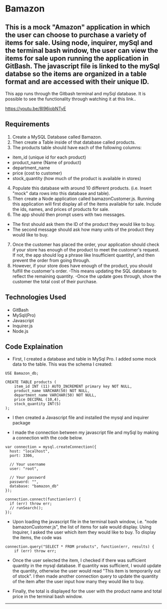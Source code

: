 # Bamazon

## This is a mock "Amazon" application in which the user can choose to purchase a variety of items for sale. Using node, inquirer, mySql and the terminal bash window, the user can view the items for sale upon running the application in GitBash. The javascript file is linked to the mySql databse so the items are organized in a table format and are accessed with their unique ID. 

This app runs through the Gitbash terminal and mySql database. It is possible to see the functionality through watching it at this link..

https://youtu.be/8I96iobNTyE

## Requirements
#### 
1. Create a MySQL Database called Bamazon.
2. Then create a Table inside of that database called products.
3. The products table should have each of the following columns:
- item_id (unique id for each product)
- product_name (Name of product)
- department_name
- price (cost to customer)
- stock_quantity (how much of the product is available in stores)

4. Populate this database with around 10 different products. (i.e. Insert "mock" data rows into this database and table).
5. Then create a Node application called bamazonCustomer.js. Running this application will first display all of the items available for sale. Include the ids, names, and prices of products for sale.
6. The app should then prompt users with two messages.
- The first should ask them the ID of the product they would like to buy.
- The second message should ask how many units of the product they would like to buy.
7. Once the customer has placed the order, your application should check if your store has enough of the product to meet the customer's request.
If not, the app should log a phrase like Insufficient quantity!, and then prevent the order from going through.
8. However, if your store does have enough of the product, you should fulfill the customer's order.
-This means updating the SQL database to reflect the remaining quantity.
-Once the update goes through, show the customer the total cost of their purchase.


## Technologies Used
#### 
- GitBash
- MySql(Pro)
- Javascript
- Inquirer.js
- Node.js

## Code Explaination
- First, I created a database and table in MySql Pro. I added some mock data to the table. This was the schema I created:

```
USE Bamazon_db;

CREATE TABLE products (
	item_id INT (11) AUTO_INCREMENT primary key NOT NULL,
	product_name VARCHAR(50) NOT NULL,
	department_name VARCHAR(50) NOT NULL, 
	price DECIMAL (10,4),
	stock_quantity INT(5) 
);

```
- I then created a Javascript file and installed the mysql and inquirer package

- I made the connection between my javascript file and mySql by making a connection with the code below. 
```
var connection = mysql.createConnection({
  host: "localhost",
  port: 3306,

  // Your username
  user: "root",

  // Your password
  password: "",
  database: "bamazon_db"
});

connection.connect(function(err) {
  if (err) throw err;
  // runSearch();
});

```

- Upon loading the javascript file in the terminal bash window, i.e. "node bamazonCustomer.js", the list of items for sale would display. Using Inquirer, I asked the user which item they would like to buy. To display the items, the code was 

```
connection.query("SELECT * FROM products", function(err, results) {
    if (err) throw err;

```

- Once the user selected the item, I checked if there was sufficient quantity in the mysql database. If quantity was sufficient, I would update the quantity, otherwise the user would read "This item is temporarily out of stock". I then made another connection query to update the quantity of the item after the user input how many they would like to buy. 

- Finally, the total is displayed for the user with the product name and total price in the terminal bash window.
-------------
